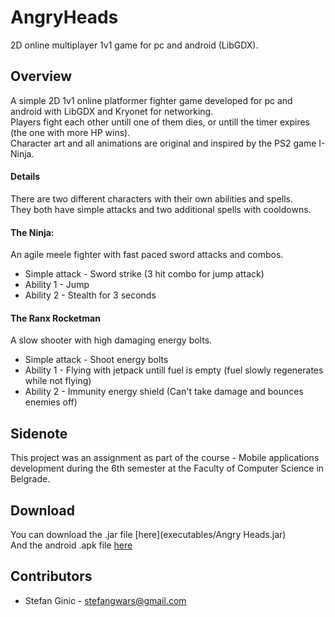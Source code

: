 # AngryHeads
2D online multiplayer 1v1 game for pc and android (LibGDX).

## Overview
A simple 2D 1v1 online platformer fighter game developed for pc and android with LibGDX and Kryonet for networking.<br>
Players fight each other untill one of them dies, or untill the timer expires (the one with more HP wins).<br>
Character art and all animations are original and inspired by the PS2 game I-Ninja.

#### Details
There are two different characters with their own abilities and spells.<Br>
They both have simple attacks and two additional spells with cooldowns.<br>
  
#### The Ninja:
An agile meele fighter with fast paced sword attacks and combos.<br>
* Simple attack - Sword strike (3 hit combo for jump attack)
* Ability 1 - Jump
* Ability 2 - Stealth for 3 seconds

#### The Ranx Rocketman
A slow shooter with high damaging energy bolts.
* Simple attack - Shoot energy bolts
* Ability 1 - Flying with jetpack untill fuel is empty (fuel slowly regenerates while not flying)
* Ability 2 - Immunity energy shield (Can't take damage and bounces enemies off)

## Sidenote
This project was an assignment as part of the course - Mobile applications development during the 6th semester at the Faculty of Computer Science in Belgrade.

## Download
You can download the .jar file [here](executables/Angry Heads.jar)<br>
And the android .apk file [here](executables/android-debug.apk)<br>

## Contributors
- Stefan Ginic - <stefangwars@gmail.com>
